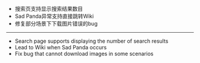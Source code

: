 - 搜索页支持显示搜索结果数目
- Sad Panda异常支持直接跳转Wiki
- 修复部分场景下下载图片错误的bug

------------------------------------------------------------------------------------------

- Search page supports displaying the number of search results
- Lead to Wiki when Sad Panda occurs
- Fix bug that cannot download images in some scenarios